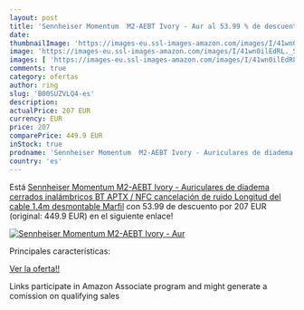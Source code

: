 ```yaml
---
layout: post
title: 'Sennheiser Momentum  M2-AEBT Ivory - Aur al 53.99 % de descuento'
date: 
thumbnailImage: 'https://images-eu.ssl-images-amazon.com/images/I/41wn0ilEdRL._SL200_.jpg'
image: 'https://images-eu.ssl-images-amazon.com/images/I/41wn0ilEdRL._SL200_.jpg'
images: [ 'https://images-eu.ssl-images-amazon.com/images/I/41wn0ilEdRL._SL200_.jpg' ]
comments: true
category: ofertas
author: ring
slug: 'B00SUZVLQ4-es'
description:
actualPrice: 207 EUR
currency: EUR
price: 207
comparePrice: 449.9 EUR
inStock: true
prodname: 'Sennheiser Momentum  M2-AEBT Ivory - Auriculares de diadema cerrados inalámbricos  BT APTX / NFC  cancelación de ruido  Longitud del cable 1.4m  desmontable    Marfil'
country: 'es'
---
```


Está [Sennheiser Momentum  M2-AEBT Ivory - Auriculares de diadema cerrados inalámbricos  BT APTX / NFC  cancelación de ruido  Longitud del cable 1.4m  desmontable    Marfil](https://www.amazon.es/dp/B00SUZVLQ4/?tag=tolees-21) con 53.99 de descuento por 207 EUR (original: 449.9 EUR) en el siguiente enlace!

[![Sennheiser Momentum  M2-AEBT Ivory - Aur](https://images-eu.ssl-images-amazon.com/images/I/41wn0ilEdRL._SL200_.jpg)](https://www.amazon.es/dp/B00SUZVLQ4/?tag=tolees-21)

Principales características:


[Ver la oferta!!](https://www.amazon.es/dp/B00SUZVLQ4/?tag=tolees-21)

Links participate in Amazon Associate program and might generate a comission on qualifying sales


